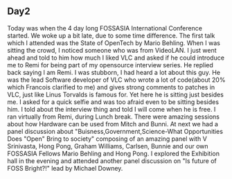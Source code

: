 ## Day2

Today was when the 4 day long FOSSASIA International Conference started. We woke up a bit late, due to some time difference. The first talk which I attended was the State of OpenTech by Mario Behling.
When I was sitting the crowd, I noticed someone who was from VideoLAN. I just went ahead and told to him how much I liked VLC and asked if he could introduce me to Remi for being part of my opensource 
interview series. He replied back saying I am Remi. I was stubborn, I had heard a lot about this guy. He was the lead Software developer of VLC who wrote a lot of code(about 20% which Francois clarified to me)
 and gives strong comments to patches in VLC, just like Linus Torvalds is famous for. Yet here he is sitting just besides me. I asked for a quick selfie and was too afraid even to be sitting besides him. I 
told about the interview thing and told I will come when he is free. I ran virtually from Remi, during Lunch break. There were amazing sessions about how Hardware can be used from Mitch and Bunni. At next 
we had a panel discussion about "Buisness,Government,Science-What Opportunities Does "Open" Bring to society" composing of an amazing panel with V Srinivasta, Hong Pong, Graham Williams, Carlsen, Bunnie and
our own FOSSASIA Fellows Mario Behling and Hong Pong. I explored the Exhibition hall in the evening and attended another panel discussion on "Is future of FOSS Bright?!" lead by Michael Downey.

